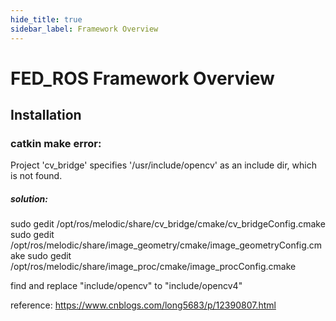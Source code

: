 ```yaml
---
hide_title: true
sidebar_label: Framework Overview
---
```


# FED_ROS Framework Overview

## Installation

### catkin make error: 
Project 'cv_bridge' specifies '/usr/include/opencv' as an include dir, which is not found.

##### solution:

sudo gedit /opt/ros/melodic/share/cv_bridge/cmake/cv_bridgeConfig.cmake
sudo gedit /opt/ros/melodic/share/image_geometry/cmake/image_geometryConfig.cmake
sudo gedit /opt/ros/melodic/share/image_proc/cmake/image_procConfig.cmake

find and replace "include/opencv" to "include/opencv4"

reference: https://www.cnblogs.com/long5683/p/12390807.html

